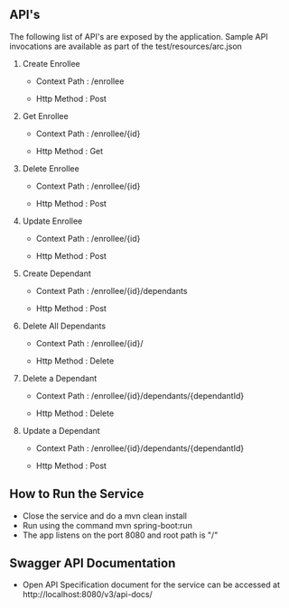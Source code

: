 ## API's 

The following list of API's are exposed by the application. Sample API invocations are available as part of the test/resources/arc.json

1. Create Enrollee 
   
   * Context Path : /enrollee
   
   * Http Method  : Post
    
2. Get Enrollee

    * Context Path : /enrollee/{id}

    * Http Method  : Get

3. Delete Enrollee

    * Context Path : /enrollee/{id}

    * Http Method  : Post
    
4. Update Enrollee

    * Context Path : /enrollee/{id}

    * Http Method  : Post
    
5. Create Dependant

    * Context Path : /enrollee/{id}/dependants

    * Http Method  : Post
    
6. Delete All Dependants

    * Context Path : /enrollee/{id}/

    * Http Method  : Delete
    
7. Delete a Dependant

    * Context Path : /enrollee/{id}/dependants/{dependantId}

    * Http Method  : Delete
    
8. Update a Dependant

    * Context Path : /enrollee/{id}/dependants/{dependantId}

    * Http Method  : Post



## How to Run the Service

* Close the service and do a mvn clean install
* Run using the command mvn spring-boot:run
* The app listens on the port 8080 and root path is "/"

## Swagger API Documentation

* Open API Specification document for the service can be accessed at http://localhost:8080/v3/api-docs/



    

